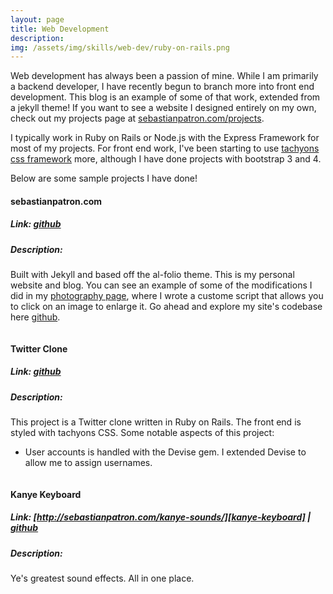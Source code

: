 ```yaml
---
layout: page
title: Web Development
description: 
img: /assets/img/skills/web-dev/ruby-on-rails.png
---
```


Web development has always been a passion of mine. While I am primarily a backend developer, I have recently begun to branch more into front end development. This blog is an example of some of that work, extended from a jekyll theme! If you want to see a website I designed entirely on my own, check out my projects page at [sebastianpatron.com/projects][projects-site].

I typically work in Ruby on Rails or Node.js with the Express Framework for most of my projects. For front end work, I've been starting to use [tachyons css framework][tachyons] more, although I have done projects with bootstrap 3 and 4.

Below are some sample projects I have done!

#### sebastianpatron.com
##### Link: [github][sebastianpatron-github-io]
##### Description:
Built with Jekyll and based off the al-folio theme. This is my personal website and blog. You can see an example of some of the modifications I did in my [photography page][photography-page], where I wrote a custome script that allows you to click on an image to enlarge it. Go ahead and explore my site's codebase here [github][sebastianpatron-github-io].


<div class="">
    <img class="col three" src="{{ site.baseurl }}/assets/img/skills/web-dev/twitter_clone.png" alt="" title="budapest"/>
</div>

#### Twitter Clone
##### Link: [github][twitter-clone]
##### Description: 
This project is a Twitter clone written in Ruby on Rails. The front end is styled with tachyons CSS. Some notable aspects of this project:
- User accounts is handled with the Devise gem. I extended Devise to allow me to assign usernames.

<div class="">
    <img class="col three" src="{{ site.baseurl }}/assets/img/skills/web-dev/kanye-keyboard.png" alt="" title="Kanye Keyboard Screenshot"/>
</div>

#### Kanye Keyboard
##### Link: [http://sebastianpatron.com/kanye-sounds/][kanye-keyboard] | [github][kanye-keyboard-github]
##### Description: 
Ye's greatest sound effects. All in one place.



[projects-site]: http://sebastianpatron.com/projects
[sebastianpatron-github-io]: https://github.com/seb-patron/seb-patron.github.io
[photography-page]: http://sebastianpatron.com/skills/3_photography/
[tachyons]: http://tachyons.io
[twitter-clone]: https://github.com/seb-patron/ROR-Twitter-Clone
[kanye-keyboard]: http://sebastianpatron.com/kanye-sounds/
[kanye-keyboard-github]: https://github.com/seb-patron/kanye-sounds